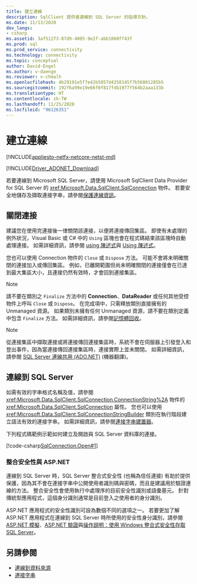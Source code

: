 ```yaml
---
title: 建立連線
description: SqlClient 提供者連線到 SQL Server 的指導方針。
ms.date: 11/13/2020
dev_langs:
- csharp
ms.assetid: 3af512f3-87d9-4005-9e2f-abb1060ff43f
ms.prod: sql
ms.prod_service: connectivity
ms.technology: connectivity
ms.topic: conceptual
author: David-Engel
ms.author: v-daenge
ms.reviewer: v-chmalh
ms.openlocfilehash: 4b29191e5f7e42b5057d4258145f7b56001285b5
ms.sourcegitcommit: 192f6a99e19e66f0f817fdb1977f564b2aaa133b
ms.translationtype: HT
ms.contentlocale: zh-TW
ms.lasthandoff: 11/25/2020
ms.locfileid: "96126351"
---
```

# <a name="establishing-connection"></a>建立連線

[!INCLUDE[appliesto-netfx-netcore-netst-md](../../includes/appliesto-netfx-netcore-netst-md.md)]

[!INCLUDE[Driver_ADONET_Download](../../includes/driver_adonet_download.md)]

若要連線到 Microsoft SQL Server，請使用 Microsoft SqlClient Data Provider for SQL Server 的 <xref:Microsoft.Data.SqlClient.SqlConnection> 物件。 若要安全地儲存及擷取連接字串，請參閱[保護連線資訊](protecting-connection-information.md)。

## <a name="closing-connections"></a>關閉連接

建議您在使用完連接後一律關閉該連接，以便將連接傳回集區。 即使有未處理的例外狀況，Visual Basic 或 C# 中的 `Using` 區塊也會在程式碼結束該區塊時自動處理連接。 如需詳細資訊，請參閱 [using 陳述式](/dotnet/docs/csharp/language-reference/keywords/using-statement.md)與 [Using 陳述式](/dotnet/docs/visual-basic/language-reference/statements/using-statement.md)。

您也可以使用 Connection 物件的 `Close` 或 `Dispose` 方法。 可能不會將未明確關閉的連接加入或傳回集區。 例如，已離開範圍但尚未明確關閉的連接僅會在已達到最大集區大小，且連接仍然有效時，才會回到連接集區。

> [!NOTE]
> 請不要在類別之 `Finalize` 方法中的 **Connection**、**DataReader** 或任何其他受控物件上呼叫 `Close` 或 `Dispose`。 在完成項中，只需釋放類別直接擁有的 Unmanaged 資源。 如果類別未擁有任何 Unmanaged 資源，請不要在類別定義中包含 `Finalize` 方法。 如需詳細資訊，請參閱[記憶體回收](/dotnet/docs/standard/garbage-collection/index.md)。

> [!NOTE]
> 從連接集區中擷取連接或將連接傳回連接集區時，系統不會在伺服器上引發登入和登出事件，因為當連接傳回連接集區時，連接實際上並未關閉。 如需詳細資訊，請參閱 [SQL Server 連線共用 (ADO.NET)](sql-server-connection-pooling.md) \(機器翻譯\)。

## <a name="connecting-to-sql-server"></a>連線到 SQL Server

如需有效的字串格式名稱及值，請參閱 <xref:Microsoft.Data.SqlClient.SqlConnection.ConnectionString%2A> 物件的 <xref:Microsoft.Data.SqlClient.SqlConnection> 屬性。 您也可以使用 <xref:Microsoft.Data.SqlClient.SqlConnectionStringBuilder> 類別在執行階段建立語法有效的連接字串。 如需詳細資訊，請參閱[連接字串建置器](connection-string-builders.md)。

下列程式碼範例示範如何建立及開啟與 SQL Server 資料庫的連接。

[!code-csharp[SqlConnection.Open#1](~/../sqlclient/doc/samples/SqlConnection_Open.cs#1)]

### <a name="integrated-security-and-aspnet"></a>整合安全性與 ASP.NET

連線到 SQL Server 時，SQL Server 整合式安全性 (也稱為信任連接) 有助於提供保護，因為其不會在連接字串中公開使用者識別碼與密碼，而且是建議用於驗證連線的方法。 整合安全性會使用執行中處理序的目前安全性識別或語彙基元。 針對傳統型應用程式，這個身分識別通常是目前登入之使用者的身分識別。

ASP.NET 應用程式的安全性識別可設為數個不同的選項之一。 若要更加了解 ASP.NET 應用程式在連線到 SQL Server 時所使用的安全性身分識別，請參閱 [ASP.NET 模擬](/previous-versions/aspnet/xh507fc5(v=vs.100))、[ASP.NET 驗證](/previous-versions/aspnet/eeyk640h(v=vs.100))與[操作說明：使用 Windows 整合式安全性存取 SQL Server](/previous-versions/aspnet/bsz5788z(v=vs.100))。

## <a name="see-also"></a>另請參閱

- [連線到資料來源](connecting-to-data-source.md)
- [連接字串](connection-strings.md)
